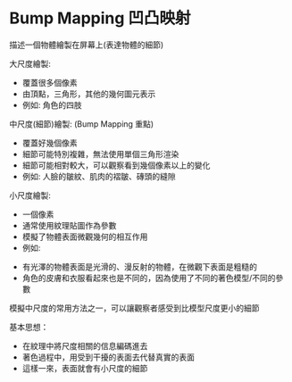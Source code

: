 # Bump Mapping 凹凸映射
描述一個物體繪製在屏幕上(表達物體的細節)

大尺度繪製:
- 覆蓋很多個像素
- 由頂點，三角形，其他的幾何圖元表示
- 例如: 角色的四肢

中尺度(細節)繪製: (Bump Mapping 重點)
- 覆蓋好幾個像素
- 細節可能特別複雜，無法使用單個三角形渲染
- 細節可能相對較大，可以觀察看到幾個像素以上的變化
- 例如: 人臉的皺紋、肌肉的褶皺、磚頭的縫隙

小尺度繪製:
- 一個像素
- 通常使用紋理貼圖作為參數
- 模擬了物體表面微觀幾何的相互作用
- 例如: 
* 有光澤的物體表面是光滑的、漫反射的物體，在微觀下表面是粗糙的 
* 角色的皮膚和衣服看起來也是不同的，因為使用了不同的著色模型/不同的參數

模擬中尺度的常用方法之一，可以讓觀察者感受到比模型尺度更小的細節

基本思想：
- 在紋理中將尺度相關的信息編碼進去
- 著色過程中，用受到干擾的表面去代替真實的表面
- 這樣一來，表面就會有小尺度的細節